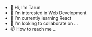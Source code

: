 - 👋 Hi, I’m Tarun
- 👀 I’m interested in Web Development
- 🌱 I’m currently learning React
- 💞️ I’m looking to collaborate on ...
- 📫 How to reach me ...

<!---
trX-X/trX-X is a ✨ special ✨ repository because its `README.md` (this file) appears on your GitHub profile.
You can click the Preview link to take a look at your changes.
--->


